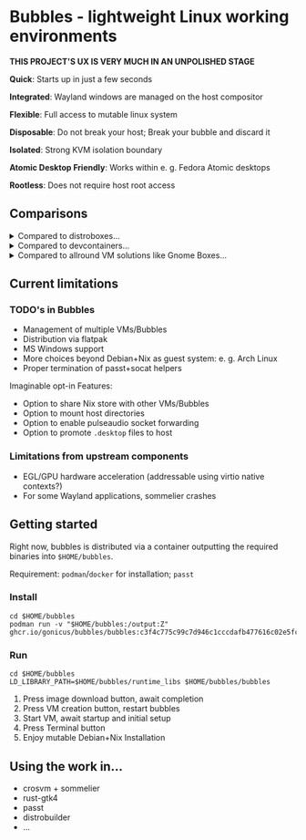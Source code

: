 # Bubbles - lightweight Linux working environments

**THIS PROJECT'S UX IS VERY MUCH IN AN UNPOLISHED STAGE**

**Quick**: Starts up in just a few seconds

**Integrated**: Wayland windows are managed on the host compositor

**Flexible**: Full access to mutable linux system

**Disposable**: Do not break your host; Break your bubble and discard it

**Isolated**: Strong KVM isolation boundary

**Atomic Desktop Friendly**: Works within e. g. Fedora Atomic desktops

**Rootless**: Does not require host root access

## Comparisons

<details>
<summary>Compared to distroboxes...</summary>

Pro Bubbles:
- allows straight-forward use of containers
- provides isolation

Contra Bubbles:
- not as host-integrated as distroboxes

</details>


<details>
<summary>Compared to devcontainers...</summary>

Pro Bubbles:
- allows straight-forward use of containers (hence also devcontainers)

Contra Bubbles:
- not part of devcontainer ecosystem

</details>

<details>
<summary>Compared to allround VM solutions like Gnome Boxes...</summary>

Pro Bubbles:
- does not require stepping through OS installers
- opinionated networking etc.
- allows Wayland integration

Contra Bubbles:
- does not support traditional VM handling use cases

</details>

## Current limitations

### TODO's in Bubbles

- Management of multiple VMs/Bubbles
- Distribution via flatpak
- MS Windows support
- More choices beyond Debian+Nix as guest system: e. g. Arch Linux
- Proper termination of passt+socat helpers

Imaginable opt-in Features:

- Option to share Nix store with other VMs/Bubbles
- Option to mount host directories
- Option to enable pulseaudio socket forwarding
- Option to promote `.desktop` files to host

### Limitations from upstream components

- EGL/GPU hardware acceleration (addressable using virtio native contexts?)
- For some Wayland applications, sommelier crashes

## Getting started

Right now, bubbles is distributed via a container outputting the required binaries into `$HOME/bubbles`.

Requirement: `podman`/`docker` for installation; `passt`

### Install

```
cd $HOME/bubbles
podman run -v "$HOME/bubbles:/output:Z" ghcr.io/gonicus/bubbles/bubbles:c3f4c775c99c7d946c1cccdafb477616c02e5fca
```

### Run

```
cd $HOME/bubbles
LD_LIBRARY_PATH=$HOME/bubbles/runtime_libs $HOME/bubbles/bubbles
```

1. Press image download button, await completion
2. Press VM creation button, restart bubbles
3. Start VM, await startup and initial setup
4. Press Terminal button
5. Enjoy mutable Debian+Nix Installation

## Using the work in...

- crosvm + sommelier
- rust-gtk4
- passt
- distrobuilder
- ...
